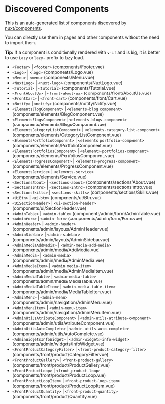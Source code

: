 # Discovered Components

This is an auto-generated list of components discovered by [nuxt/components](https://github.com/nuxt/components).

You can directly use them in pages and other components without the need to import them.

**Tip:** If a component is conditionally rendered with `v-if` and is big, it is better to use `Lazy` or `lazy-` prefix to lazy load.

- `<Footer>` | `<footer>` (components/Footer.vue)
- `<Logo>` | `<logo>` (components/Logo.vue)
- `<Menu>` | `<menu>` (components/Menu.vue)
- `<NuxtLogo>` | `<nuxt-logo>` (components/NuxtLogo.vue)
- `<Tutorial>` | `<tutorial>` (components/Tutorial.vue)
- `<FrontAboutUs>` | `<front-about-us>` (components/front/AboutUs.vue)
- `<FrontCart>` | `<front-cart>` (components/front/Cart.vue)
- `<Notify>` | `<notify>` (components/notify/Notify.vue)
- `<ElementsBlogComponent>` | `<elements-blog-component>` (components/elements/BlogComponent.vue)
- `<ElementsBlogsComponent>` | `<elements-blogs-component>` (components/elements/BlogsComponent.vue)
- `<ElementsCategoryListComponent>` | `<elements-category-list-component>` (components/elements/CategoryListComponent.vue)
- `<ElementsPortfolioComponent>` | `<elements-portfolio-component>` (components/elements/PortfolioComponent.vue)
- `<ElementsPortfoliosComponent>` | `<elements-portfolios-component>` (components/elements/PortfoliosComponent.vue)
- `<ElementsProgressComponent>` | `<elements-progress-component>` (components/elements/ProgressComponent.vue)
- `<ElementsService>` | `<elements-service>` (components/elements/Service.vue)
- `<SectionsAbout>` | `<sections-about>` (components/sections/About.vue)
- `<SectionsIntro>` | `<sections-intro>` (components/sections/Intro.vue)
- `<SectionsSkills>` | `<sections-skills>` (components/sections/Skills.vue)
- `<UiBtn>` | `<ui-btn>` (components/ui/Btn.vue)
- `<UiSectionHeader>` | `<ui-section-header>` (components/ui/SectionHeader.vue)
- `<AdminTable>` | `<admin-table>` (components/admin/form/AdminTable.vue)
- `<AdminForm>` | `<admin-form>` (components/admin/form/Form.vue)
- `<AdminHeader>` | `<admin-header>` (components/admin/layouts/AdminHeader.vue)
- `<AdminSidebar>` | `<admin-sidebar>` (components/admin/layouts/AdminSidebar.vue)
- `<AdminMediaAddMedia>` | `<admin-media-add-media>` (components/admin/media/AddMedia.vue)
- `<AdminMedia>` | `<admin-media>` (components/admin/media/AdminMedia.vue)
- `<AdminMediaItem>` | `<admin-media-item>` (components/admin/media/AdminMediaItem.vue)
- `<AdminMediaTable>` | `<admin-media-table>` (components/admin/media/MediaTable.vue)
- `<AdminMediaTableItem>` | `<admin-media-table-item>` (components/admin/media/MediaTableItem.vue)
- `<AdminMenu>` | `<admin-menu>` (components/admin/navigation/AdminMenu.vue)
- `<AdminMenuItem>` | `<admin-menu-item>` (components/admin/navigation/AdminMenuItem.vue)
- `<AdminUtilsAtributeComponent>` | `<admin-utils-atribute-component>` (components/admin/utils/AtributeComponent.vue)
- `<AdminUtilsAutoComplete>` | `<admin-utils-auto-complete>` (components/admin/utils/AutoComplete.vue)
- `<AdminWidgetsInfoWidget>` | `<admin-widgets-info-widget>` (components/admin/widgets/InfoWidget.vue)
- `<FrontProductCategoryFilter>` | `<front-product-category-filter>` (components/front/product/CategoryFilter.vue)
- `<FrontProductGallery>` | `<front-product-gallery>` (components/front/product/ProductGallery.vue)
- `<FrontProductLoop>` | `<front-product-loop>` (components/front/product/ProductLoop.vue)
- `<FrontProductLoopItem>` | `<front-product-loop-item>` (components/front/product/ProductLoopItem.vue)
- `<FrontProductQuantity>` | `<front-product-quantity>` (components/front/product/Quantity.vue)
